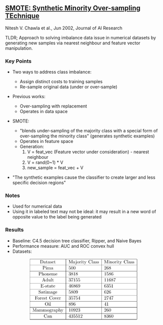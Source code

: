 ## [SMOTE: Synthetic Minority Over-sampling TEchnique](https://arxiv.org/abs/1106.1813)
Nitesh V. Chawla et al., Jun 2002, Journal of AI Research

TLDR; Approach to solving imbalance data issue in numerical datasets by generating new samples via nearest neighbour and feature vector manipulation. 

### Key Points
* Two ways to address class imbalance:
  * Assign distinct costs to training samples
  * Re-sample original data (under or over-sample)

* Previous works:
  * Over-sampling with replacement
  * Operates in data space

* SMOTE:
  * "blends under-sampling of the majority class with a special form of over-sampling the minority class" (generates synthetic examples)
  * Operates in feature space
  * Generation:
    1. V = feat_vec (Feature vector under consideration) - nearest neighbour
    2. V = rand(0~1) * V
    3. new_sample = feat_vec + V

* "The synthetic examples cause the classifier to create larger and less specific decision regions" 

### Notes
* Used for numerical data
* Using it in labeled text may not be ideal: it may result in a new word of opposite value to the label being generated   

### Results
* Baseline: C4.5 decision tree classifier, Ripper, and Naive Bayes
* Performance measure: AUC and ROC convex hull
* Datasets:
 <p align="center">
 <img src="./imgs/smote_datasets.png" width="350" alt="SMOTE datasets">
 </p>
